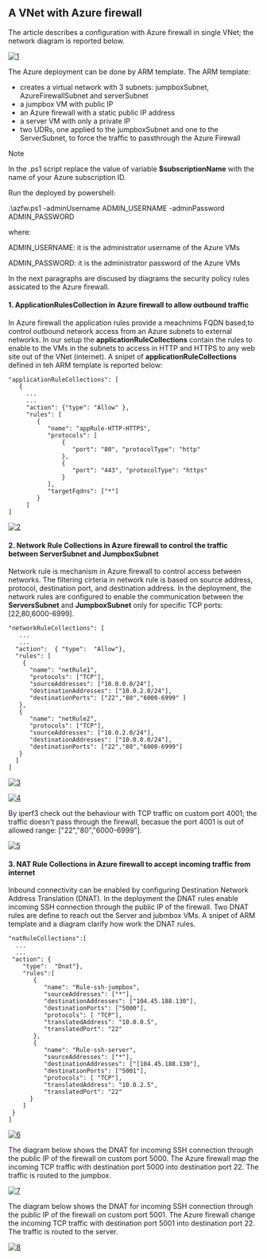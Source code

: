 <properties
pageTitle= 'Configuration with Azure firewall'
description= "ARM template to deploy a basic configuration with Azure firewall in single VNet"
documentationcenter: na
services=""
documentationCenter="na"
authors="fabferri"
manager=""
editor=""/>

<tags
   ms.service="configuration-Example-Azure"
   ms.devlang="na"
   ms.topic="article"
   ms.tgt_pltfrm="na"
   ms.workload="na"
   ms.date="11/01/2019"
   ms.author="fabferri" />

## A VNet with Azure firewall

The article describes a configuration with Azure firewall in single VNet; the network diagram is reported below.

[![1]][1]

The Azure deployment can be done by ARM template. The ARM template: 
* creates a virtual network with 3 subnets: jumpboxSubnet, AzureFirewallSubnet and serverSubnet 
* a jumpbox VM with public IP
* an Azure firewall with a static public IP address
* a server VM with only a private IP
* two UDRs, one applied to the jumpboxSubnet and one to the ServerSubnet, to force the traffic to passthrough the Azure Firewall

> [!NOTE]
> 
> In the .ps1 script replace the value of variable **$subscriptionName** with the name of your Azure subscription ID.
> 
> Run the deployed by powershell:
> 
> .\azfw.ps1 -adminUsername ADMIN_USERNAME -adminPassword ADMIN_PASSWORD
> 
> where:
> 
> ADMIN_USERNAME: it is the administrator username of the Azure VMs
> 
> ADMIN_PASSWORD: it is the administrator password of the Azure VMs
> 

In the next paragraphs are discused by diagrams the security policy rules assicated to the Azure firewall.

#### <a name="iperf3"></a>1. **ApplicationRulesCollection** in Azure firewall to allow outbound traffic
In Azure firewall the application rules provide a meachnims FQDN based,to control outbound network access from an Azure subnets to external networks.
In our setup the **applicationRuleCollections** contain the rules to enable to the VMs in the subnets to access in HTTP and HTTPS to any web site out of the VNet (internet).
A snipet of **applicationRuleCollections** defined in teh ARM template is reported below:

```console
"applicationRuleCollections": [
   {
     ...
     ...
     "action": {"type": "Allow" },
     "rules": [
        {
           "name": "appRule-HTTP-HTTPS",
           "protocols": [
               {
                  "port": "80", "protocolType": "http"
               },
               {
                  "port": "443", "protocolType": "https"
               }
           ],
           "targetFqdns": ["*"]
        }
     ]
]
````

[![2]][2]

#### <a name="iperf3"></a>2. Network Rule Collections in Azure firewall to control the traffic between ServerSubnet and JumpboxSubnet
Network rule is mechanism in Azure firewall to control access between networks. The filtering cirteria in network rule is based on source address, protocol, destination port, and destination address.
In the deployment, the network rules are configured to enable the communication between the **ServersSubnet** and **JumpboxSubnet** only for specific TCP ports:[22,80,6000-6999].

```console
"networkRuleCollections": [
   ...
   ...
  "action":  { "type":  "Allow"},
  "rules": [
    {
      "name": "netRule1",
      "protocols": ["TCP"],
      "sourceAddresses": ["10.0.0.0/24"],
      "destinationAddresses": ["10.0.2.0/24"],
      "destinationPorts": ["22","80","6000-6999" ]
   },
   {
      "name": "netRule2",
      "protocols": ["TCP"],
      "sourceAddresses": ["10.0.2.0/24"],
      "destinationAddresses": ["10.0.0.0/24"],
      "destinationPorts": ["22","80","6000-6999"]
   }
  ]
]
```
[![3]][3]


[![4]][4]

By iperf3 check out the behaviour with TCP traffic on custom port 4001; the traffic doesn't pass through the firewall, becasue the port 4001 is out of allowed range: ["22","80","6000-6999"].

[![5]][5]

#### <a name="iperf3"></a>3. NAT Rule Collections in Azure firewall to accept incoming traffic from internet
Inbound connectivity can be enabled by configuring Destination Network Address Translation (DNAT).
In the deployment the DNAT rules enable incoming SSH connection through the public IP of the firewall. Two DNAT rules are define to reach out the Server and jubmbox VMs. A snipet of ARM template and a diagram clarify how work the DNAT rules.

```console
"natRuleCollections":[
  ...
  ...
 "action": {
    "type":  "Dnat"},
    "rules":[
       {
          "name": "Rule-ssh-jumpbox",
          "sourceAddresses": ["*"],
          "destinationAddresses": ["104.45.188.130"],
          "destinationPorts": ["5000"],
          "protocols": [ "TCP"],
          "translatedAddress": "10.0.0.5",
          "translatedPort": "22"
       },
       {
          "name": "Rule-ssh-server",
          "sourceAddresses": ["*"],
          "destinationAddresses": ["[104.45.188.130"],
          "destinationPorts": ["5001"],
          "protocols": [ "TCP"],
          "translatedAddress": "10.0.2.5",
          "translatedPort": "22"
      }
    ]
 }
]
```


[![6]][6]

The diagram below shows the DNAT for incoming SSH connection through the public IP of the firewall on custom port 5000.
The Azure firewall map the incoming TCP traffic with destination port 5000 into destination port 22. The traffic is routed to the jumpbox.

[![7]][7]

The diagram below shows the DNAT for incoming SSH connection through the public IP of the firewall on custom port 5001.
The Azure firewall change the incoming TCP traffic with destination port 5001 into destination port 22. The traffic is routed to the  server.

[![8]][8]

<!--Image References-->

[1]: ./media/network-diagram.png "network diagram"
[2]: ./media/application-rules.png "application rules collection in Azure firewall"
[3]: ./media/network-rules1.png "network rules collection in Azure firewall"
[4]: ./media/network-rules2.png "network rules collection in Azure firewall"
[5]: ./media/network-rules-deny.png "network rules collection in Azure firewall"
[6]: ./media/dnat-rules.png "NAT rules collection in Azure firewall"
[7]: ./media/dnat1.png "NAT rules collection in Azure firewall"
[8]: ./media/dnat2.png "NAT rules collection in Azure firewall"
<!--Link References-->


